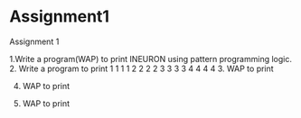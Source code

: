 # Assignment1
Assignment 1

1.Write a program(WAP) to print INEURON using pattern programming logic.
2. Write a program to print
1 1 1 1
2 2 2 2
3 3 3 3
4 4 4 4
3. WAP to print

4. WAP to print

5. WAP to print
